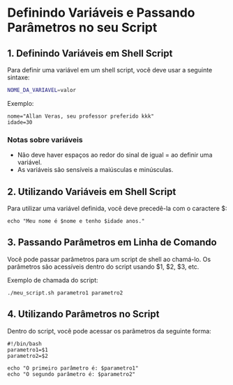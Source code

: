 # Definindo Variáveis e Passando Parâmetros no seu Script

## 1. Definindo Variáveis em Shell Script

Para definir uma variável em um shell script, você deve usar a seguinte sintaxe:

```bash
NOME_DA_VARIAVEL=valor
```
Exemplo: 

```
nome="Allan Veras, seu professor preferido kkk"
idade=30
```
### Notas sobre variáveis
- Não deve haver espaços ao redor do sinal de igual = ao definir uma variável.
- As variáveis são sensíveis a maiúsculas e minúsculas.

## 2. Utilizando Variáveis em Shell Script
Para utilizar uma variável definida, você deve precedê-la com o caractere $:

```
echo "Meu nome é $nome e tenho $idade anos."
```

## 3. Passando Parâmetros em Linha de Comando
Você pode passar parâmetros para um script de shell ao chamá-lo. Os parâmetros são acessíveis dentro do script usando $1, $2, $3, etc.

Exemplo de chamada do script:
```
./meu_script.sh parametro1 parametro2
```
## 4. Utilizando Parâmetros no Script
Dentro do script, você pode acessar os parâmetros da seguinte forma:

```
#!/bin/bash
parametro1=$1
parametro2=$2

echo "O primeiro parâmetro é: $parametro1"
echo "O segundo parâmetro é: $parametro2"
```

